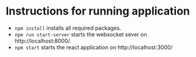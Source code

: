 # Instructions for running application

* `npm install` installs all required packages.
* `npm run start-server` starts the websocket sever on http://localhost:8000/.
* `npm start` starts the react application on http://localhost:3000/
